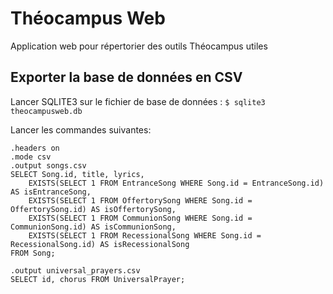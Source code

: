 # Théocampus Web
Application web pour répertorier des outils Théocampus utiles

## Exporter la base de données en CSV
Lancer SQLITE3 sur le fichier de base de données :
`$ sqlite3 theocampusweb.db`

Lancer les commandes suivantes:
```
.headers on
.mode csv
.output songs.csv
SELECT Song.id, title, lyrics,
	EXISTS(SELECT 1 FROM EntranceSong WHERE Song.id = EntranceSong.id) AS isEntranceSong,
	EXISTS(SELECT 1 FROM OffertorySong WHERE Song.id = OffertorySong.id) AS isOffertorySong,
	EXISTS(SELECT 1 FROM CommunionSong WHERE Song.id = CommunionSong.id) AS isCommunionSong,
	EXISTS(SELECT 1 FROM RecessionalSong WHERE Song.id = RecessionalSong.id) AS isRecessionalSong
FROM Song;

.output universal_prayers.csv
SELECT id, chorus FROM UniversalPrayer;
```
